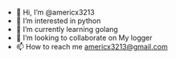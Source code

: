 - 👋 Hi, I’m @americx3213
- 👀 I’m interested in python
- 🌱 I’m currently learning golang
- 💞️ I’m looking to collaborate on My logger
- 📫 How to reach me americx3213@gmail.com
